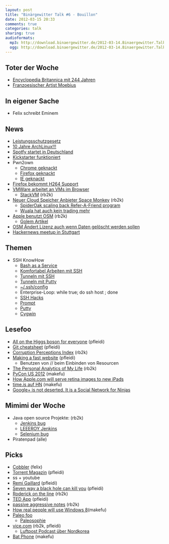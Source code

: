 ```yaml
---
layout: post
title: "Binärgewitter Talk #6 - Bouillon"
date: 2012-03-15 20:33
comments: true
categories: talk
sharing: true
audioformats:
  mp3: http://download.binaergewitter.de/2012-03-14.Binaergewitter.Talk.6.mp3
  ogg: http://download.binaergewitter.de/2012-03-14.Binaergewitter.Talk.6.ogg
---
```


## Toter der Woche

- [Encyclopedia Britannica mit 244 Jahren](http://money.cnn.com/2012/03/13/technology/encyclopedia-britannica-books/index.htm )
- [Franzoesischer Artist Moebius](http://io9.com/5892148/legendary-french-artist-moebius-the-man-who-made-the-abyss-alien-and-tron-even-weirder-is-dead-at-73 )

## In eigener Sache

- Felix schreibt Eminem

## News

- [Leistungsschutzgesetz](http://www.techweekeurope.co.uk/news/german-law-to-make-google-pay-for-news-snippets-66592 )
- [10 Jahre ArchLinux!!!](http://www.pro-linux.de/news/1/18142/zehn-jahre-arch-linux.html )
- [Spotfy startet in Deutschland]( http://www.golem.de/news/gema-spotify-in-deutschland-ohne-gema-vertrag-gestartet-1203-90468.html )
- [Kickstarter funktioniert](http://www.heise.de/newsticker/meldung/Fans-spenden-Tim-Schafer-mehr-als-3-Millionen-Dollar-fuer-Spieleentwicklung-1470983.html )
- Pwn2own
  * [Chrome geknackt]( http://www.heise.de/security/meldung/Google-Chrome-auf-Ansage-geknackt-1434161.html )
  * [Firefox geknackt]( http://www.heise.de/security/meldung/Pwn2Own-Auch-Firefox-geknackt-1468846.html )
  * [IE geknackt]( http://www.heise.de/security/meldung/Pwn2Own-Teilnehmer-knacken-auch-Internet-Explorer-1467708.html )
- [Firefox bekommt H264 Support]( https://groups.google.com/forum/?fromgroups#!topic/mozilla.dev.platform/-xTei5rYThU )
- [VMWare arbeitet an VMs im Browser]( http://blog.chipx86.com/2012/03/13/wsx-virtual-machines-in-your-browser/ )
  * [StackVM](http://stackvm.com/)  (rb2k)
- [Neuer Cloud Speicher Anbieter Space Monkey]( http://www.golem.de/news/space-monkey-eine-mischung-aus-dropbox-und-bittorrent-1203-90385.html ) (rb2k)
  * [SpiderOak scaling back Refer-A-Friend program](https://spideroak.com/blog/20120309151526-spideroak-scaling-back-refer-a-friend-program )
  * [Wuala hat auch kein trading mehr](https://forum.wuala.com/viewtopic.php?f=39&t=2231#p9341 )
- [Apple benutzt OSM](http://blog.osmfoundation.org/2012/03/08/welcome-apple/ ) (rb2k)
  * [Golem Artikel]( http://www.golem.de/news/iphoto-apple-nutzt-openstreetmap-statt-google-maps-1203-90369.html )
- [OSM Ändert Lizenz auch wenn Daten gelöscht werden sollen]( http://www.golem.de/news/openatreetmap-lizenzwechsel-kommt-auch-wenn-daten-geloescht-werden-muessen-1203-90479.html )
- [Hackernews meetup in Stuttgart](http://momo.brauchtman.net/hackernews-meetup-in-stuttgart/ )

## Themen

- SSH KnowHow
  * [Bash as a Service](http://www.devthought.com/2012/03/13/bash-as-a-service/)
  * [Komfortabel Arbeiten mit SSH]( http://blog.roothausen.de/2006/12/17/komfortabel-arbeiten-mit-ssh/ )
  * [Tunneln mit SSH]( http://blog.roothausen.de/2006/03/29/ssh-tunnel/ )
  * [Tunneln mit Putty]( http://blog.marc-seeger.de/2007/11/08/tunneling-everything-via-ssh-aka-fighting-the-nazi-firewall-of-death/ )
  * [~/.ssh/config](http://www.linuxmanpages.com/man5/ssh_config.5.php)
  * Enterprise-Loop: while true; do ssh host ; done 
  * [SSH Hacks]( http://matt.might.net/articles/ssh-hacks/ )
  * [Prompt](http://www.panic.com/blog/2011/04/introducing-prompt-ssh-for-ios/)
  * [Putty]( http://www.chiark.greenend.org.uk/~sgtatham/putty/ )
  * [Cygwin]( http://cygwin.org/ )


## Lesefoo

- [All on the Higgs boson for everyone]( http://www.quantumdiaries.org/2012/03/02/all-on-the-higgs-for-nearly-everyone/ ) (pfleidi)
- [Git cheatsheet]( http://ndpsoftware.com/git-cheatsheet.html ) (pfleidi)
- [Corruption Perceptions Index]( http://en.wikipedia.org/wiki/Index_of_perception_of_corruption )  (rb2k)
- [Making a fast website]( http://www.scirra.com/blog/74/making-a-fast-website ) (pfleidi)
  * Benutzen von // beim Einbinden von Resourcen
- [The Personal Analytics of My Life](http://blog.stephenwolfram.com/2012/03/the-personal-analytics-of-my-life/ )  (rb2k)
- [PyCon US 2012](http://pyvideo.org/category/17/pycon-us-2012 ) (makefu)
- [How Apple.com will serve retina images to new iPads](http://cloudfour.com/how-apple-com-will-serve-retina-images-to-new-ipads/ )
- [time.is auf HN](http://news.ycombinator.net/item?id=3690435 ) (makefu)
- [Google+ is not deserted. It is a Social Network for Ninjas]( http://weknowmemes.com/wp-content/uploads/2012/03/google-plus-is-a-social-network-for-ninjas.jpg )

## Mimimi der Woche

- Java open source Projekte: (rb2k)
  * [Jenkins bug](https://issues.jenkins-ci.org/browse/JENKINS-12994 )
  * [LEEEROY Jenkins](http://www.youtube.com/watch?v=Zll_jAKvarw )
  * [Selenium bug](http://code.google.com/p/selenium/issues/detail?id=3075 )
- Piratenpad (alle)


## Picks

- [Cobbler](https://github.com/cobbler/cobbler/ ) (felix)
- [Torrent Magazin]( http://torrent-magazin.de/ ) (pfleidi)
- ss + youtube
- [Remi Gaillard]( http://www.nimportequi.com/en/ ) (pfleidi)
- [Seven way a black hole can kill you]( http://www.youtube.com/watch?v=9TBkHbMT0ns ) (pfleidi)
- [Roderick on the line]( http://www.merlinmann.com/roderick/ ) (rb2k)
- [TED App]( http://itunes.apple.com/us/app/ted/id376183339?mt=8 ) (pfleidi)
- [passive aggressive notes]( http://www.passiveaggressivenotes.com/ ) (rb2k)
- [How real people will use Windows 8]( www.youtube.com/watch?v=v4boTbv9_nU )(makefu)
- [Paleo foo]( http://en.wikipedia.org/wiki/Paleolithic_diet )
  * [Paleosophie]( http://paleosophie.de/ )
- [vice.com]( http://www.vice.com/video ) (rb2k, pfleidi)
  * [Luftpost Podcast über Nordkorea]( http://luftpost-podcast.de/nordkorea1/ )
- [Bat Phone](http://www.youtube.com/watch?v=9B6DMShBV6k ) (makefu)
